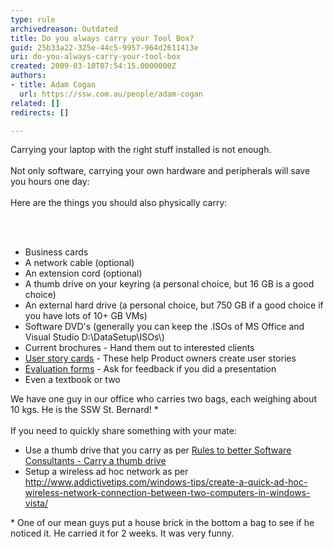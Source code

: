 ```yaml
---
type: rule
archivedreason: Outdated
title: Do you always carry your Tool Box?
guid: 25b33a22-325e-44c5-9957-964d2611413e
uri: do-you-always-carry-your-tool-box
created: 2009-03-10T07:54:15.0000000Z
authors:
- title: Adam Cogan
  url: https://ssw.com.au/people/adam-cogan
related: []
redirects: []

---
```



​Carrying your laptop with the right stuff installed is not enough.&#160;<br>
<br>
Not only software, carrying your own hardware and peripherals will save you hours one day&#58; <br>
<br>
Here are the things you should also physically carry&#58;

<br><excerpt class='endintro'></excerpt><br>
<ul><li>Business cards </li><li>A network cable (optional) </li><li>An extension cord (optional) </li><li>A thumb drive on your keyring (a personal choice, but 16 GB is a good choice)</li><li>An external hard drive (a personal choice, but 750 GB if a good choice if you have lots of 10+ GB VMs)</li><li>Software DVD's (generally you can keep the .ISOs of MS Office and Visual Studio D&#58;\DataSetup\ISOs\)</li><li>Current brochures - Hand them out to interested clients </li><li>
      <a href="http&#58;//www.ssw.com.au/ssw/standards/rules/RulesToBetterProjectManagementWithTFS.aspx#PrintedStoryCard">User story cards</a>&#160;- These help Product owners create user stories </li><li>
      <a href="http&#58;//www.ssw.com.au/ssw/NETUG/UGEvaluationSurvey.aspx">Evaluation&#160;forms</a>&#160;- Ask for feedback if you did a presentation </li><li>Even a textbook or two </li></ul><p>We have one guy in our office who carries two bags, each weighing about 10 kgs. He is the SSW St. Bernard! *<br> 
   <br> If you need to quickly share something with your mate&#58; </p><ul><li>Use a thumb drive that you carry as per 
      <a href=/do-you-carry-your-usb-flash-drive-on-your-key-ring>Rules to better Software Consultants - Carry a thumb drive</a> </li><li>Setup a wireless ad hoc network as per 
      <a href="http&#58;//www.addictivetips.com/windows-tips/create-a-quick-ad-hoc-wireless-network-connection-between-two-computers-in-windows-vista/">http&#58;//www.addictivetips.com/windows-tips/create-a-quick-ad-hoc-wireless-network-connection-between-two-computers-in-windows-vista/</a> ​ </li></ul><p>* One of our mean guys put a house brick in the bottom a bag to see if he noticed it. He carried it for 2 weeks. It was very funny.</p>​ 


